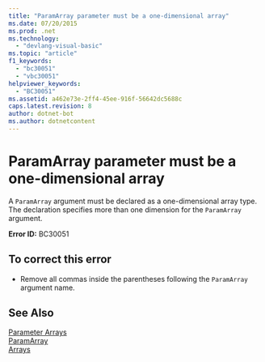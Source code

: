 ```yaml
---
title: "ParamArray parameter must be a one-dimensional array"
ms.date: 07/20/2015
ms.prod: .net
ms.technology: 
  - "devlang-visual-basic"
ms.topic: "article"
f1_keywords: 
  - "bc30051"
  - "vbc30051"
helpviewer_keywords: 
  - "BC30051"
ms.assetid: a462e73e-2ff4-45ee-916f-56642dc5688c
caps.latest.revision: 8
author: dotnet-bot
ms.author: dotnetcontent
---
```

# ParamArray parameter must be a one-dimensional array
A `ParamArray` argument must be declared as a one-dimensional array type. The declaration specifies more than one dimension for the `ParamArray` argument.  
  
 **Error ID:** BC30051  
  
## To correct this error  
  
-   Remove all commas inside the parentheses following the `ParamArray` argument name.  
  
## See Also  
 [Parameter Arrays](../../visual-basic/programming-guide/language-features/procedures/parameter-arrays.md)  
 [ParamArray](../../visual-basic/language-reference/modifiers/paramarray.md)  
 [Arrays](../../visual-basic/programming-guide/language-features/arrays/index.md)
